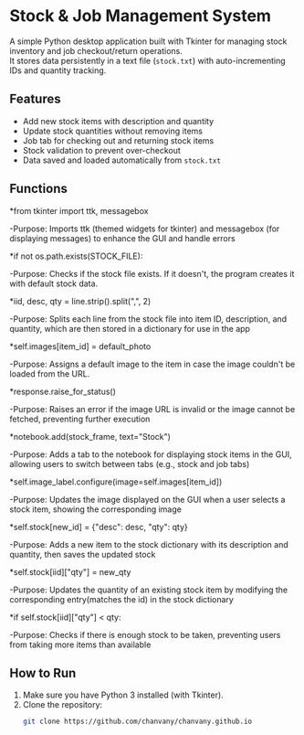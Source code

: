 # Stock & Job Management System

A simple Python desktop application built with Tkinter for managing stock inventory and job checkout/return operations.  
It stores data persistently in a text file (`stock.txt`) with auto-incrementing IDs and quantity tracking.

## Features

- Add new stock items with description and quantity  
- Update stock quantities without removing items  
- Job tab for checking out and returning stock items  
- Stock validation to prevent over-checkout  
- Data saved and loaded automatically from `stock.txt`

## Functions
*from tkinter import ttk, messagebox

-Purpose: Imports ttk (themed widgets for tkinter) and messagebox (for displaying messages) to enhance the GUI and handle errors

*if not os.path.exists(STOCK_FILE):

-Purpose: Checks if the stock file exists. If it doesn't, the program creates it with default stock data.

*iid, desc, qty = line.strip().split(",", 2)

-Purpose: Splits each line from the stock file into item ID, description, and quantity, which are then stored in a dictionary for use in the app

*self.images[item_id] = default_photo

-Purpose: Assigns a default image to the item in case the image couldn't be loaded from the URL.

*response.raise_for_status()

-Purpose: Raises an error if the image URL is invalid or the image cannot be fetched, preventing further execution

*notebook.add(stock_frame, text="Stock")

-Purpose: Adds a tab to the notebook for displaying stock items in the GUI, allowing users to switch between tabs (e.g., stock and job tabs)

*self.image_label.configure(image=self.images[item_id])

-Purpose: Updates the image displayed on the GUI when a user selects a stock item, showing the corresponding image

*self.stock[new_id] = {"desc": desc, "qty": qty}

-Purpose: Adds a new item to the stock dictionary with its description and quantity, then saves the updated stock

*self.stock[iid]["qty"] = new_qty

-Purpose: Updates the quantity of an existing stock item by modifying the corresponding entry(matches the id) in the stock dictionary

*if self.stock[iid]["qty"] < qty:

-Purpose:  Checks if there is enough stock to be taken, preventing users from taking more items than available

## How to Run

1. Make sure you have Python 3 installed (with Tkinter).  
2. Clone the repository:  
   ```bash
   git clone https://github.com/chanvany/chanvany.github.io
